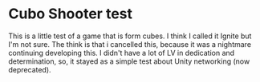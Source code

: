 # Cubo Shooter test

This is a little test of a game that is form cubes. I think I called it Ignite but I'm not sure. The think is that i cancelled this, because it was a nightmare continuing developing this. I didn't have a lot of LV in dedication and determination, so, it stayed as a simple test about Unity networking (now deprecated).
